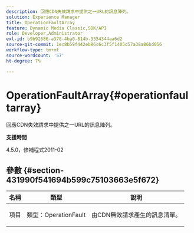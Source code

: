 ```yaml
---
description: 回應CDN失效請求中提供之一URL的訊息陣列。
solution: Experience Manager
title: OperationFaultArray
feature: Dynamic Media Classic,SDK/API
role: Developer,Administrator
exl-id: b9b92686-a378-4ba0-814b-3354344aa6d2
source-git-commit: 1ec8b59f442eb96c6c3f5f1405d57a38a86bd056
workflow-type: tm+mt
source-wordcount: '57'
ht-degree: 7%

---
```


# OperationFaultArray{#operationfaultarray}

回應CDN失效請求中提供之一URL的訊息陣列。

**支援時間**

4.5.0，修補程式2011-02

## 參數 {#section-431990f541694b599c75103663e5f672}

<table id="table_C8AEAC1759E144499557ECEBDAF740B9"> 
 <thead> 
  <tr> 
   <th class="entry"> <b> 名稱</b> </th> 
   <th class="entry"> <b> 類型</b> </th> 
   <th class="entry"> <b> 說明</b> </th> 
  </tr> 
 </thead>
 <tbody> 
  <tr valign="top"> 
   <td> <p> <span class="codeph"> <span class="varname"> 項目</span> </span> </p> </td> 
   <td> <p> <span class="codeph"> 類型：OperationFault</span> </p> </td> 
   <td> <p> 由CDN無效請求產生的訊息清單。 </p> </td> 
  </tr> 
 </tbody> 
</table>
